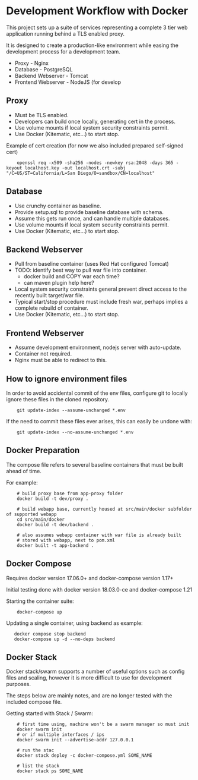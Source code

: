 # Development Workflow with Docker

This project sets up a suite of services representing a complete 3 tier web application running behind a TLS enabled proxy.

It is designed to create a production-like environment while easing the development process for a development team.

* Proxy - Nginx
* Database - PostgreSQL
* Backend Webserver - Tomcat
* Frontend Webserver - NodeJS (for develop

## Proxy

* Must be TLS enabled.
* Developers can build once locally, generating cert in the process.
* Use volume mounts if local system security constraints permit.
* Use Docker (Kitematic, etc...) to start stop.

Example of cert creation (for now we also included prepared self-signed cert)

        openssl req -x509 -sha256 -nodes -newkey rsa:2048 -days 365 -keyout localhost.key -out localhost.crt -subj "/C=US/ST=California/L=San Diego/O=sandbox/CN=localhost"

## Database

* Use crunchy container as baseline.
* Provide setup.sql to provide baseline database with schema.
* Assume this gets run once, and can handle multiple databases.
* Use volume mounts if local system security constraints permit.
* Use Docker (Kitematic, etc...) to start stop.

## Backend Webserver

* Pull from baseline container (uses Red Hat configured Tomcat)
* TODO: identify best way to pull war file into container.
    * docker build and COPY war each time?
    * can maven plugin help here?
* Local system security constraints general prevent direct access to the recently built target/war file.
* Typical start/stop procedure must include fresh war, perhaps implies a complete rebuild of container.
* Use Docker (Kitematic, etc...) to start stop.

## Frontend Webserver

* Assume development environment, nodejs server with auto-update.
* Container not required.
* Nginx must be able to redirect to this. 

## How to ignore environment files

In order to avoid accidental commit of the env files, configure git to locally
ignore these files in the cloned repository.

        git update-index --assume-unchanged *.env
        
If the need to commit these files ever arises, this can easily be undone with:

        git update-index --no-assume-unchanged *.env

## Docker Preparation

The compose file refers to several baseline containers that must be built ahead of time.

For example:

        # build proxy base from app-proxy folder
        docker build -t dev/proxy .
        
        # build webapp base, currently housed at src/main/docker subfolder of supported webapp
        cd src/main/docker
        docker build -t dev/backend .
        
        # also assumes webapp container with war file is already built
        # stored with webapp, next to pom.xml
        docker built -t app-backend .

## Docker Compose 

Requires docker version 17.06.0+ and docker-compose version 1.17+

Initial testing done with docker version 18.03.0-ce and docker-compose 1.21

Starting the container suite:

        docker-compose up
       
Updating a single container, using backend as example:

       docker compose stop backend
       docker-compose up -d --no-deps backend

## Docker Stack

Docker stack/swarm supports a number of useful options such as config files
and scaling, however it is more difficult to use for development purposes.

The steps below are mainly notes, and are no longer tested with the included compose file.

Getting started with Stack / Swarm:

        # first time using, machine won't be a swarm manager so must init
        docker swarm init
        # or if multiple interfaces / ips
        docker swarm init --advertise-addr 127.0.0.1
        
        # run the stac
        docker stack deploy -c docker-compose.yml SOME_NAME
        
        # list the stack
        docker stack ps SOME_NAME
